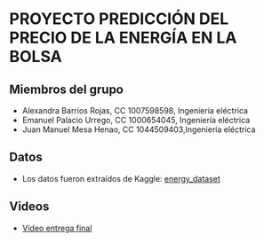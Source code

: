 # PROYECTO PREDICCIÓN DEL PRECIO DE LA ENERGÍA EN LA BOLSA
## Miembros del grupo
* Alexandra Barrios Rojas, CC 1007598598, Ingeniería eléctrica
* Emanuel Palacio Urrego, CC 1000654045, Ingeniería eléctrica
* Juan Manuel Mesa Henao, CC 1044509403,Ingeniería eléctrica
## Datos
* Los datos fueron extraídos de Kaggle: [energy_dataset](https://www.kaggle.com/datasets/nicholasjhana/energy-consumption-generation-prices-and-weather) 
## Videos
* [Vídeo entrega final](https://youtu.be/yY3RbuNAzko) 
